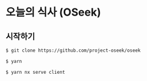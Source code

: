 # 오늘의 식사 (OSeek)

## 시작하기
```bash
$ git clone https://github.com/project-oseek/oseek
```
```bash
$ yarn
```
```bash
$ yarn nx serve client
```
